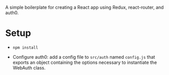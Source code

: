 A simple boilerplate for creating a React app using Redux, react-router, and auth0.

# Setup

- `npm install`

- Configure auth0: add a config file to `src/auth` named `config.js` that exports an object containing the options necessary to instantiate the WebAuth class.
